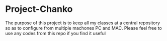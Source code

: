 # Project-Chanko
The purpose of this project is to keep all my classes at a central repository so as to configure from multiple machones PC and MAC.
Please feel free to use any codes from this repo if you find it useful
